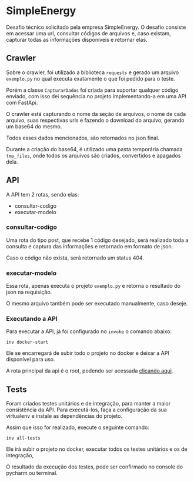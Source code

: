 # SimpleEnergy

Desafio técnico solicitado pela empresa SimpleEnergy.
O desafio consiste em acessar uma url, consultar códigos de arquivos e, caso existam, capturar todas as informações
disponíveis e retornar elas.

## Crawler

Sobre o crawler, foi utilizado a biblioteca `requests` e gerado um arquivo `exemplo.py` no qual executa exatamente o
que foi pedido para o teste.

Porém a classe `CapturarDados` foi criada para suportar qualquer código enviado, com isso dei sequência no projeto
implementando-a em uma API com FastApi.

O crawler está capturando o nome da seção de arquivos, o nome de cada arquivo, suas respectivas urls e fazendo o
download do arquivo, gerando um base64 do mesmo.

Todos esses dados mencionados, são retornados no json final.

Durante a criação do base64, é utilizado uma pasta temporária chamada `tmp_files`, onde todos os arquivos são criados,
convertidos e apagados dela.

## API

A API tem 2 rotas, sendo elas:

- consultar-codigo
- executar-modelo

### consultar-codigo

Uma rota do tipo post, que recebe 1 código desejado, será realizado toda a consulta e captura das informações e
retornado em formato de json.

Caso o código não exista, será retornado um status 404.

### executar-modelo

Essa rota, apenas executa o projeto `exemplo.py` e retorna o resultado do json na requisição.

O mesmo arquivo também pode ser executado manualmente, caso deseje.

### Executando a API

Para executar a API, já foi configurado no `invoke` o comando abaixo:
```shell
inv docker-start
```

Ele se encarregará de subir todo o projeto no docker e deixar a API disponível para uso.

A rota principal da api é o root, podendo ser acessada [clicando aqui](http://localhost:8000/).

## Tests
Foram criados testes unitários e de integração, para manter a maior consistência da API.
Para executá-los, faça a configuração da sua virtualenv e instale as dependências do projeto.

Assim que isso for realizado, execute o seguinte comando:
```shell
inv all-tests
```

Ele irá subir o projeto no docker, executar todos os testes unitários e os de integração,

O resultado da execução dos testes, pode ser confirmado no console do pycharm ou terminal.

